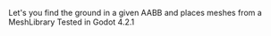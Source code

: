 Let's you find the ground in a given AABB and places meshes from a MeshLibrary
Tested in Godot 4.2.1
